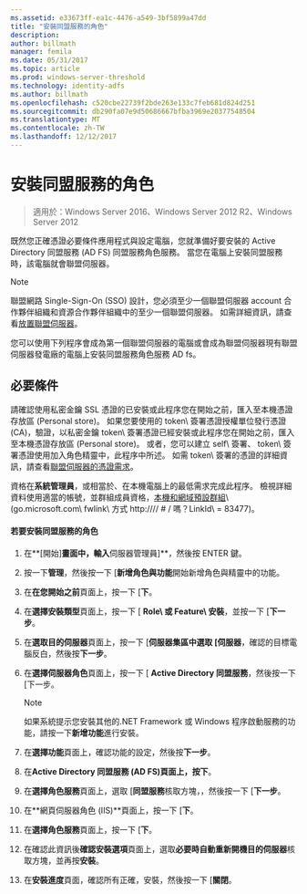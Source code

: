 ```yaml
---
ms.assetid: e33673ff-ea1c-4476-a549-3bf5899a47dd
title: "安裝同盟服務的角色"
description: 
author: billmath
manager: femila
ms.date: 05/31/2017
ms.topic: article
ms.prod: windows-server-threshold
ms.technology: identity-adfs
ms.author: billmath
ms.openlocfilehash: c520cbe22739f2bde263e133c7feb681d824d251
ms.sourcegitcommit: db290fa07e9d50686667bfba3969e20377548504
ms.translationtype: MT
ms.contentlocale: zh-TW
ms.lasthandoff: 12/12/2017
---
```

# <a name="install-the-federation-service-role-service"></a>安裝同盟服務的角色

>適用於：Windows Server 2016、Windows Server 2012 R2、Windows Server 2012

既然您正確憑證必要條件應用程式與設定電腦，您就準備好要安裝的 Active Directory 同盟服務 \(AD FS\) 同盟服務角色服務。 當您在電腦上安裝同盟服務時，該電腦就會聯盟伺服器。  
  
> [!NOTE]  
> 聯盟網路 Single\-Sign\-On \(SSO\) 設計，您必須至少一個聯盟伺服器 account 合作夥伴組織和資源合作夥伴組織中的至少一個聯盟伺服器。 如需詳細資訊，請查看[放置聯盟伺服器](https://technet.microsoft.com/library/dd807127.aspx)。  
  
您可以使用下列程序會成為第一個聯盟伺服器的電腦或會成為聯盟伺服器現有聯盟伺服器發電廠的電腦上安裝同盟服務角色服務 AD fs。  
  
## <a name="prerequisites"></a>必要條件  
請確認使用私密金鑰 SSL 憑證的已安裝或此程序您在開始之前，匯入至本機憑證存放區 \(Personal store\)。 如果您要使用的 token\ 簽署憑證授權單位發行憑證 \(CA\)，驗證，以私密金鑰 token\ 簽署憑證已經安裝或此程序您在開始之前，匯入至本機憑證存放區 \(Personal store\)。 或者，您可以建立 self\ 簽署、 token\ 簽署憑證使用加入角色精靈中，此程序中所述。 如需 token\ 簽署的憑證的詳細資訊，請查看[聯盟伺服器的憑證需求](https://technet.microsoft.com/library/dd807040.aspx)。  
  
資格在**系統管理員**，或相當於、在本機電腦上的最低需求完成此程序。  檢視詳細資料使用適當的帳號，並群組成員資格，[本機和網域預設群組](https://go.microsoft.com/fwlink/?LinkId=83477)\ (go.microsoft.com\ fwlink\ 方式 http:///\/ # / 嗎？LinkId\ = 83477\)。   
  
#### <a name="to-install-the-federation-service-role-service"></a>若要安裝同盟服務的角色  
  
1.  在**[開始]**畫面中，輸入**伺服器管理員]**，然後按 ENTER 鍵。  
  
2.  按一下**管理**，然後按一下 [**新增角色與功能**開始新增角色與精靈中的功能。  
  
3.  在**在您開始之前**頁面上，按一下 [**下**。  
  
4.  在**選擇安裝類型**頁面上，按一下 [ **Role\ 或 Feature\ 安裝**，並按一下 [**下一步**。  
  
5.  在**選取目的伺服器**頁面上，按一下 [**伺服器集區中選取 [伺服器**，確認的目標電腦反白，然後按**下一步**。  
  
6.  在**選擇伺服器角色**頁面上，按一下 [ **Active Directory 同盟服務**，然後按一下 [下一步。  
  
    > [!NOTE]  
    > 如果系統提示您安裝其他的.NET Framework 或 Windows 程序啟動服務的功能，請按一下**新增功能**進行安裝。  
  
7.  在**選擇功能**頁面上，確認功能的設定，然後按**下一步**。  
  
8.  在**Active Directory 同盟服務 \(AD FS\)**頁面上，按**下**。  
  
9. 在**選擇角色服務**頁面上，選取 [**同盟服務**核取方塊，，然後按一下 [**下一步**。  
  
10. 在**網頁伺服器角色 \(IIS\)**頁面上，按一下 [**下**。  
  
11. 在**選擇角色服務**頁面上，按一下 [**下**。  
  
12. 在確認此資訊後**確認安裝選項**頁面上，選取**必要時自動重新開機目的伺服器**核取方塊，並再按**安裝**。  
  
13. 在**安裝進度**頁面，確認所有正確，安裝，然後按一下 [**關閉**。  
  

